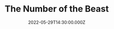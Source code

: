 ---
video:
  type: vimeo
  id: 715047325
speaker:
  permalink: bart-wilkins
  name: Bart Wilkins
title: The Number of the Beast
image: https://i.imgur.com/scXSLd3.png
date: 2022-05-29T14:30:00.000Z
series: "666"
---